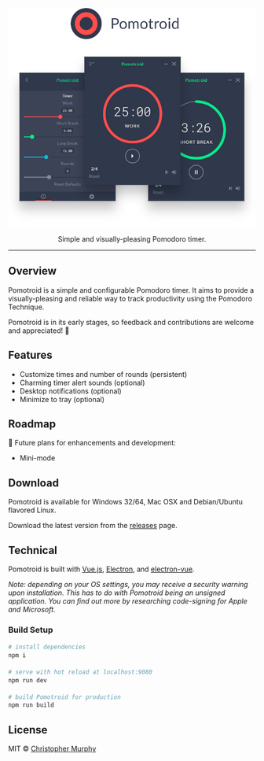 <div align="center">
  <img alt="Pomotroid" src=".github/images/pomotroid-title.png" width="800px">
</div>
<div align="center">
  <img alt="Pomotroid in action" src=".github/images/pomotroid-screens.jpg" width="800px">
</div>

<p align="center">Simple and visually-pleasing Pomodoro timer.</p>

---

## Overview

Pomotroid is a simple and configurable Pomodoro timer. It aims to provide a visually-pleasing and reliable way to track productivity using the Pomodoro Technique.

Pomotroid is in its early stages, so feedback and contributions are welcome and appreciated! :seedling:

## Features

- Customize times and number of rounds (persistent)
- Charming timer alert sounds (optional)
- Desktop notifications (optional)
- Minimize to tray (optional)

## Roadmap

:memo: Future plans for enhancements and development:

- Mini-mode

## Download

Pomotroid is available for Windows 32/64, Mac OSX and Debian/Ubuntu flavored Linux.

Download the latest version from the [releases](https://github.com/Splode/pomotroid/releases) page.

## Technical

Pomotroid is built with [Vue.js](https://github.com/vuejs/vue), [Electron](https://github.com/electron/electron), and [electron-vue](https://github.com/SimulatedGREG/electron-vue).

_Note: depending on your OS settings, you may receive a security warning upon installation. This has to do with Pomotroid being an unsigned application. You can find out more by researching code-signing for Apple and Microsoft._

### Build Setup

```bash
# install dependencies
npm i

# serve with hot reload at localhost:9080
npm run dev

# build Pomotroid for production
npm run build
```

## License

MIT &copy; [Christopher Murphy](https://github.com/Splode)
